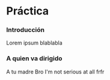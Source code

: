 # Práctica 
### Introducción
Lorem ipsum blablabla

### A quien va dirigido
A tu madre
Bro I'm not serious at all frfr
